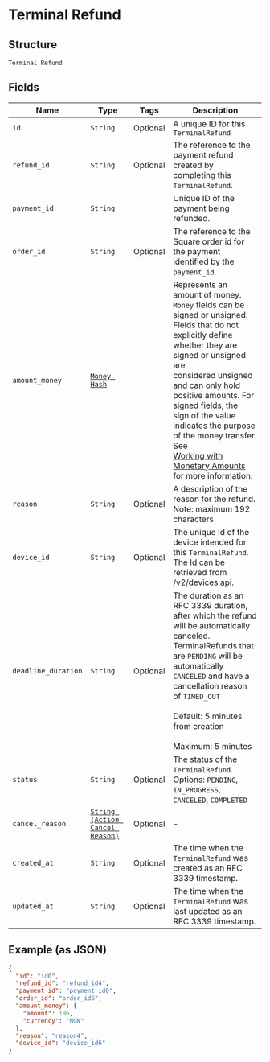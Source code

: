 
# Terminal Refund

## Structure

`Terminal Refund`

## Fields

| Name | Type | Tags | Description |
|  --- | --- | --- | --- |
| `id` | `String` | Optional | A unique ID for this `TerminalRefund` |
| `refund_id` | `String` | Optional | The reference to the payment refund created by completing this `TerminalRefund`. |
| `payment_id` | `String` |  | Unique ID of the payment being refunded. |
| `order_id` | `String` | Optional | The reference to the Square order id for the payment identified by the `payment_id`. |
| `amount_money` | [`Money Hash`](/doc/models/money.md) |  | Represents an amount of money. `Money` fields can be signed or unsigned.<br>Fields that do not explicitly define whether they are signed or unsigned are<br>considered unsigned and can only hold positive amounts. For signed fields, the<br>sign of the value indicates the purpose of the money transfer. See<br>[Working with Monetary Amounts](https://developer.squareup.com/docs/build-basics/working-with-monetary-amounts)<br>for more information. |
| `reason` | `String` | Optional | A description of the reason for the refund.<br>Note: maximum 192 characters |
| `device_id` | `String` | Optional | The unique Id of the device intended for this `TerminalRefund`.<br>The Id can be retrieved from /v2/devices api. |
| `deadline_duration` | `String` | Optional | The duration as an RFC 3339 duration, after which the refund will be automatically canceled.<br>TerminalRefunds that are `PENDING` will be automatically `CANCELED` and have a cancellation reason<br>of `TIMED_OUT`<br><br>Default: 5 minutes from creation<br><br>Maximum: 5 minutes |
| `status` | `String` | Optional | The status of the `TerminalRefund`.<br>Options: `PENDING`, `IN_PROGRESS`, `CANCELED`, `COMPLETED` |
| `cancel_reason` | [`String (Action Cancel Reason)`](/doc/models/action-cancel-reason.md) | Optional | - |
| `created_at` | `String` | Optional | The time when the `TerminalRefund` was created as an RFC 3339 timestamp. |
| `updated_at` | `String` | Optional | The time when the `TerminalRefund` was last updated as an RFC 3339 timestamp. |

## Example (as JSON)

```json
{
  "id": "id0",
  "refund_id": "refund_id4",
  "payment_id": "payment_id0",
  "order_id": "order_id6",
  "amount_money": {
    "amount": 186,
    "currency": "NGN"
  },
  "reason": "reason4",
  "device_id": "device_id6"
}
```

